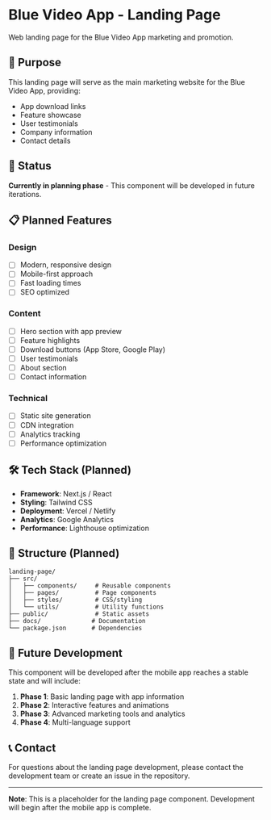 # Blue Video App - Landing Page

Web landing page for the Blue Video App marketing and promotion.

## 🎯 Purpose

This landing page will serve as the main marketing website for the Blue Video App, providing:
- App download links
- Feature showcase
- User testimonials
- Company information
- Contact details

## 🚧 Status

**Currently in planning phase** - This component will be developed in future iterations.

## 📋 Planned Features

### Design
- [ ] Modern, responsive design
- [ ] Mobile-first approach
- [ ] Fast loading times
- [ ] SEO optimized

### Content
- [ ] Hero section with app preview
- [ ] Feature highlights
- [ ] Download buttons (App Store, Google Play)
- [ ] User testimonials
- [ ] About section
- [ ] Contact information

### Technical
- [ ] Static site generation
- [ ] CDN integration
- [ ] Analytics tracking
- [ ] Performance optimization

## 🛠️ Tech Stack (Planned)

- **Framework**: Next.js / React
- **Styling**: Tailwind CSS
- **Deployment**: Vercel / Netlify
- **Analytics**: Google Analytics
- **Performance**: Lighthouse optimization

## 📁 Structure (Planned)

```
landing-page/
├── src/
│   ├── components/     # Reusable components
│   ├── pages/          # Page components
│   ├── styles/         # CSS/styling
│   └── utils/          # Utility functions
├── public/             # Static assets
├── docs/              # Documentation
└── package.json       # Dependencies
```

## 🚀 Future Development

This component will be developed after the mobile app reaches a stable state and will include:

1. **Phase 1**: Basic landing page with app information
2. **Phase 2**: Interactive features and animations
3. **Phase 3**: Advanced marketing tools and analytics
4. **Phase 4**: Multi-language support

## 📞 Contact

For questions about the landing page development, please contact the development team or create an issue in the repository.

---

**Note**: This is a placeholder for the landing page component. Development will begin after the mobile app is complete.
